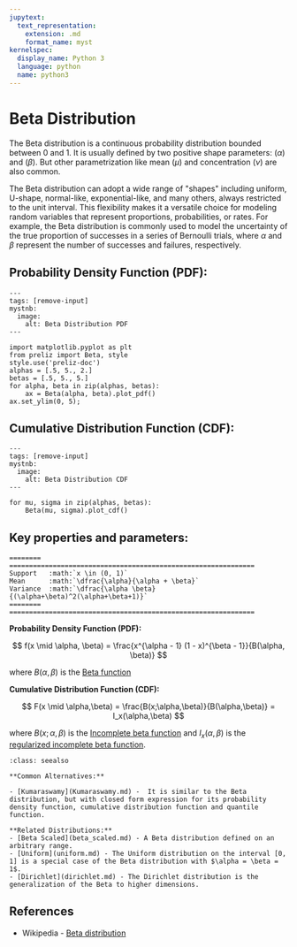 ```yaml
---
jupytext:
  text_representation:
    extension: .md
    format_name: myst
kernelspec:
  display_name: Python 3
  language: python
  name: python3
---
```

# Beta Distribution

The Beta distribution is a continuous probability distribution bounded between 0 and 1. It is usually defined by two positive shape parameters: ($\alpha$) and ($\beta$). But other parametrization like mean ($\mu$) and concentration ($\nu$) are also common.

The Beta distribution can adopt a wide range of "shapes" including uniform, U-shape, normal-like, exponential-like, and many others, always restricted to the unit interval. This flexibility makes it a versatile choice for modeling random variables that represent proportions, probabilities, or rates. For example, the Beta distribution is commonly used to model the uncertainty of the true proportion of successes in a series of Bernoulli trials, where $\alpha$ and $\beta$ represent the number of successes and failures, respectively.

## Probability Density Function (PDF):

```{code-cell}
---
tags: [remove-input]
mystnb:
  image:
    alt: Beta Distribution PDF
---

import matplotlib.pyplot as plt
from preliz import Beta, style
style.use('preliz-doc')
alphas = [.5, 5., 2.]
betas = [.5, 5., 5.]
for alpha, beta in zip(alphas, betas):
    ax = Beta(alpha, beta).plot_pdf()
ax.set_ylim(0, 5);
```

## Cumulative Distribution Function (CDF):

```{code-cell}
---
tags: [remove-input]
mystnb:
  image:
    alt: Beta Distribution CDF
---

for mu, sigma in zip(alphas, betas):
    Beta(mu, sigma).plot_cdf()
```


## Key properties and parameters:

```{eval-rst}
========  ==============================================================
Support   :math:`x \in (0, 1)`
Mean      :math:`\dfrac{\alpha}{\alpha + \beta}`
Variance  :math:`\dfrac{\alpha \beta}{(\alpha+\beta)^2(\alpha+\beta+1)}`
========  ==============================================================
```

**Probability Density Function (PDF):**


$$
f(x \mid \alpha, \beta) =
    \frac{x^{\alpha - 1} (1 - x)^{\beta - 1}}{B(\alpha, \beta)}
$$

where $B(\alpha,\beta)$ is the [Beta function](https://en.wikipedia.org/wiki/Beta_function) 

**Cumulative Distribution Function (CDF):**

$$
F(x \mid \alpha,\beta) = \frac{B(x;\alpha,\beta)}{B(\alpha,\beta)} = I_x(\alpha,\beta)
$$


where $B(x;\alpha,\beta)$ is the [Incomplete beta function](https://en.wikipedia.org/wiki/Beta_function#Incomplete_beta_function) and $I_x(\alpha,\beta)$ is the [regularized incomplete beta function](https://en.wikipedia.org/wiki/Beta_function#Incomplete_beta_function).



```{seealso}
:class: seealso

**Common Alternatives:**

- [Kumaraswamy](Kumaraswamy.md) -  It is similar to the Beta distribution, but with closed form expression for its probability density function, cumulative distribution function and quantile function.

**Related Distributions:**
- [Beta Scaled](beta_scaled.md) - A Beta distribution defined on an arbitrary range.
- [Uniform](uniform.md) - The Uniform distribution on the interval [0, 1] is a special case of the Beta distribution with $\alpha = \beta = 1$.
- [Dirichlet](dirichlet.md) - The Dirichlet distribution is the generalization of the Beta to higher dimensions.
```

## References

- Wikipedia - [Beta distribution](https://en.wikipedia.org/wiki/Beta_distribution)